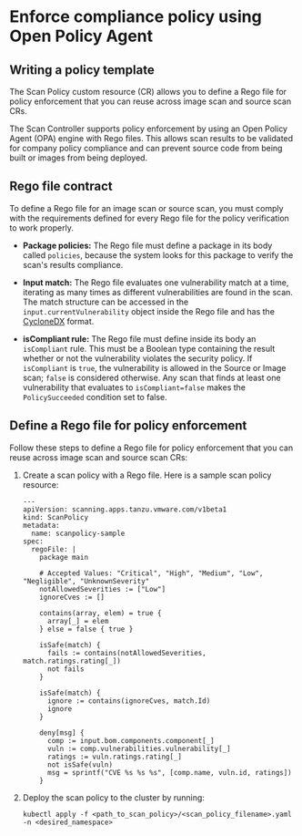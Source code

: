 # Enforce compliance policy using Open Policy Agent

## <a id="writing-pol-temp"></a>Writing a policy template

The Scan Policy custom resource (CR) allows you to define a Rego file for policy enforcement that you can reuse across image scan and source scan CRs.

The Scan Controller supports policy enforcement by using an Open Policy Agent (OPA) engine with Rego files. This allows scan results to be validated for company policy compliance and can prevent source code from being built or images from being deployed.

## <a id="rego-file-contract"></a>Rego file contract

To define a Rego file for an image scan or source scan, you must comply with the requirements defined for every Rego file for the policy verification to work properly.

- **Package policies:** The Rego file must define a package in its body called `policies`, because the system looks for this package to verify the scan's results compliance.

- **Input match:** The Rego file evaluates one vulnerability match at a time, iterating as many times as different vulnerabilities are found in the scan. The match structure can be accessed in the `input.currentVulnerability` object inside the Rego file and has the [CycloneDX](https://cyclonedx.org/docs/1.3/) format.

- **isCompliant rule:** The Rego file must define inside its body an `isCompliant` rule. This must be a Boolean type containing the result whether or not the vulnerability violates the security policy. If `isCompliant` is `true`, the vulnerability is allowed in the Source or Image scan; `false` is considered otherwise. Any scan that finds at least one vulnerability that evaluates to `isCompliant=false` makes the `PolicySucceeded` condition set to false.

## <a id="define-rego-file"></a>Define a Rego file for policy enforcement

Follow these steps to define a Rego file for policy enforcement that you can reuse across image scan and source scan CRs:

1. Create a scan policy with a Rego file. Here is a sample scan policy resource:

    ```console
    ---
    apiVersion: scanning.apps.tanzu.vmware.com/v1beta1
    kind: ScanPolicy
    metadata:
      name: scanpolicy-sample
    spec:
      regoFile: |
        package main

        # Accepted Values: "Critical", "High", "Medium", "Low", "Negligible", "UnknownSeverity"
        notAllowedSeverities := ["Low"]
        ignoreCves := []

        contains(array, elem) = true {
          array[_] = elem
        } else = false { true }

        isSafe(match) {
          fails := contains(notAllowedSeverities, match.ratings.rating[_])
          not fails
        }

        isSafe(match) {
          ignore := contains(ignoreCves, match.Id)
          ignore
        }

        deny[msg] {
          comp := input.bom.components.component[_]
          vuln := comp.vulnerabilities.vulnerability[_]
          ratings := vuln.ratings.rating[_]
          not isSafe(vuln)
          msg = sprintf("CVE %s %s %s", [comp.name, vuln.id, ratings])
        }
    ```

1. Deploy the scan policy to the cluster by running:

    ```console
    kubectl apply -f <path_to_scan_policy>/<scan_policy_filename>.yaml -n <desired_namespace>
    ```
